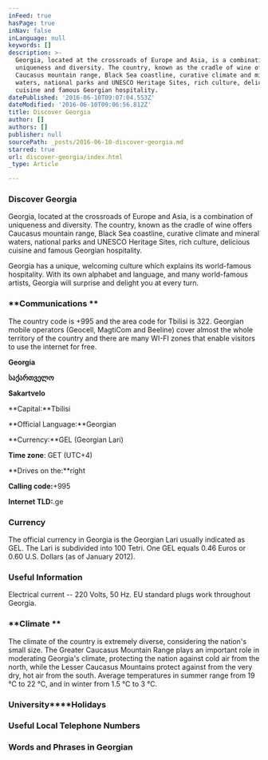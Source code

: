 ```yaml
---
inFeed: true
hasPage: true
inNav: false
inLanguage: null
keywords: []
description: >-
  Georgia, located at the crossroads of Europe and Asia, is a combination of
  uniqueness and diversity. The country, known as the cradle of wine offers
  Caucasus mountain range, Black Sea coastline, curative climate and mineral
  waters, national parks and UNESCO Heritage Sites, rich culture, delicious
  cuisine and famous Georgian hospitality.
datePublished: '2016-06-10T09:07:04.553Z'
dateModified: '2016-06-10T09:06:56.812Z'
title: Discover Georgia
author: []
authors: []
publisher: null
sourcePath: _posts/2016-06-10-discover-georgia.md
starred: true
url: discover-georgia/index.html
_type: Article

---
```

### Discover Georgia

Georgia, located at the crossroads of Europe and Asia, is a combination of uniqueness and diversity. The country, known as the cradle of wine offers Caucasus mountain range, Black Sea coastline, curative climate and mineral waters, national parks and UNESCO Heritage Sites, rich culture, delicious cuisine and famous Georgian hospitality.

Georgia has a unique, welcoming culture which explains its world-famous hospitality. With its own alphabet and language, and many world-famous artists, Georgia will surprise and delight you at every turn.

### **Communications **

The country code is +995 and the area code for Tbilisi is 322\. Georgian mobile operators (Geocell, MagtiCom and Bee­line) cover almost the whole territory of the country and there are many WI-FI zones that enable visitors to use the in­ternet for free.

**Georgia**

**საქართველო**

**Sakartvelo**

**Capital:**Tbilisi

**Official Language:**Georgian

**Currency:**GEL (Georgian Lari)

**Time zone**: GET (UTC+4)

**Drives on the:**right

**Calling code:**+995

**Internet TLD:**.ge

### **Currency**

The official currency in Georgia is the Georgian Lari usually indicated as GEL. The Lari is subdivided into 100 Tetri. One GEL equals 0.46 Euros or 0.60 U.S. Dol­lars (as of January 2012).

### **Useful Information**

Electrical current -- 220 Volts, 50 Hz. EU standard plugs work throughout Geor­gia.

### **Climate **

The climate of the country is extremely diverse, considering the nation's small size. The Greater Caucasus Mountain Range plays an important role in mod­erating Georgia's climate, protecting the nation against cold air from the north, while the Lesser Caucasus Mountains protect against from the very dry, hot air from the south. Average temperatures in summer range from 19 °C to 22 °C, and in winter from 1.5 °C to 3 °C.

### **University****Holidays**

### **Useful Local Telephone Numbers**

[][0]

### **Words and Phrases in Georgian**

[0]: https://www.ug.edu.ge/public/pdf/international_students/discover_georgia_englishword.pdf
